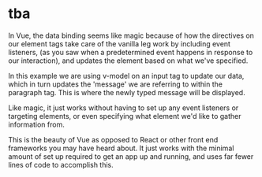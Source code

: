 # tba

In Vue, the data binding seems like magic because of how the directives on our element tags take care of the vanilla leg work by including event listeners, (as you saw when a predetermined event happens in response to our interaction), and updates the element based on what we've specified.

In this example we are using v-model on an input tag to update our data, which in turn updates the 'message' we are referring to within the paragraph tag. This is where the newly typed message will be displayed.

Like magic, it just works without having to set up any event listeners or targeting elements, or even specifying what element we'd like to gather information from.

This is the beauty of Vue as opposed to React or other front end frameworks you may have heard about.
It just works with the minimal amount of set up required to get an app up and running, and uses far fewer lines of code to accomplish this.
